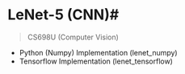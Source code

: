 # LeNet-5 (CNN)#
> CS698U (Computer Vision)

* Python (Numpy) Implementation (lenet_numpy)
* Tensorflow Implementation	(lenet_tensorflow)
